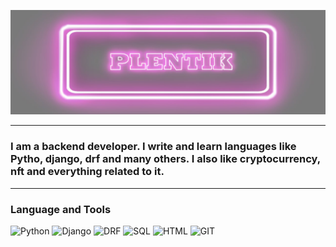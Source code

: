 [![Header](https://github.com/byplentik/byplentik/blob/main/assets/logo.jpg)](https://twitter.com/BPlentik)
<hr>

### I am a backend developer. I write and learn languages like Pytho, django, drf and many others. I also like cryptocurrency, nft and everything related to it.
<hr>

### Language and Tools
![Python](https://img.shields.io/badge/-Python-blueviolet?style=for-the-badge&logo=python&logoColor=)
![Django](https://img.shields.io/badge/-Django-blueviolet?style=for-the-badge&logo=Django&logoColor=success)
![DRF](https://img.shields.io/badge/-DRF-blueviolet?style=for-the-badge&logo=python&logoColor=green)
![SQL](https://img.shields.io/badge/-SQL-blueviolet?style=for-the-badge&logo=SQLITE&logoColor=)
![HTML](https://img.shields.io/badge/-HTML-blueviolet?style=for-the-badge&logo=HTML5&logoColor=)
![GIT](https://img.shields.io/badge/-git-blueviolet?style=for-the-badge&logo=git&logoColor=orange)